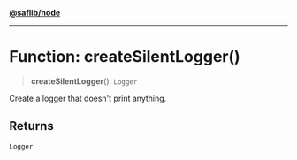 [**@saflib/node**](../index.md)

---

# Function: createSilentLogger()

> **createSilentLogger**(): `Logger`

Create a logger that doesn't print anything.

## Returns

`Logger`
